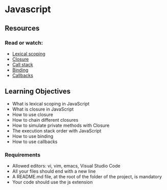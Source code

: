 # Javascript

## Resources
### Read or watch:

* [Lexical scoping](https://javascript.info/closure)
* [Closure](https://www.w3schools.com/js/js_function_closures.asp)
* [Call stack](https://developer.mozilla.org/en-US/docs/Glossary/Call_stack)
* [Binding](https://javascript.info/bind)
* [Callbacks](https://javascript.info/callbacks)

## Learning Objectives
* What is lexical scoping in JavaScript
* What is closure in JavaScript
* How to use closure
* How to chain different closures
* How to simulate private methods with Closure
* The execution stack order with JavaScript
* How to use binding
* How to use callbacks

### Requirements
* Allowed editors: vi, vim, emacs, Visual Studio Code
* All your files should end with a new line
* A README.md file, at the root of the folder of the project, is mandatory
* Your code should use the js extension
